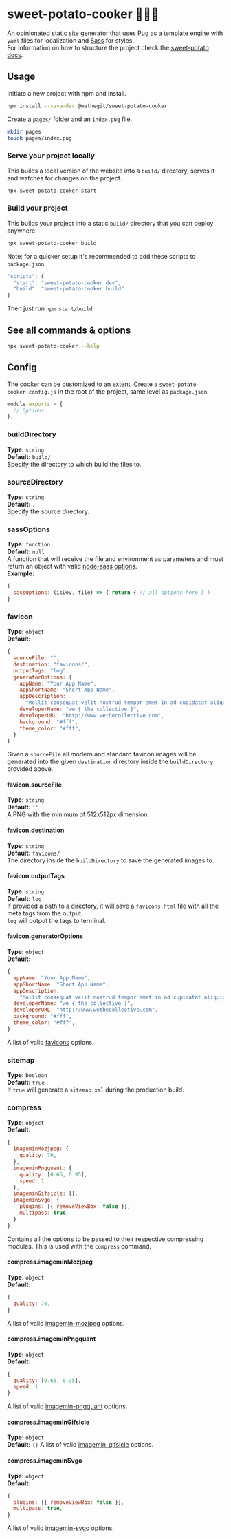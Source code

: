 # sweet-potato-cooker 🍠👩‍🍳
An opinionated static site generator that uses [Pug](https://pugjs.org/api/getting-started.html) as a template engine with `yaml` files for localization and [Sass](https://sass-lang.com/) for styles.  
For information on how to structure the project check the [sweet-potato docs](https://github.com/wethegit/sweet-potato).  

## Usage
Initiate a new project with npm and install.
```sh
npm install --save-dev @wethegit/sweet-potato-cooker
```

Create a `pages/` folder and an `index.pug` file.
```sh
mkdir pages
touch pages/index.pug
```

### Serve your project locally
This builds a local version of the website into a `build/` directory, serves it and watches for changes on the project.
```sh
npx sweet-potato-cooker start
```

### Build your project
This builds your project into a static `build/` directory that you can deploy anywhere.
```sh
npx sweet-potato-cooker build
```

Note: for a quicker setup it's recommended to add these scripts to `package.json`.
```js
"scripts": {
  "start": "sweet-potato-cooker dev",
  "build": "sweet-potato-cooker build"
}
```
Then just run `npm start/build`

## See all commands & options
```sh
npx sweet-potato-cooker --help
```

## Config
The cooker can be customized to an extent.
Create a `sweet-potato-cooker.config.js` in the root of the project, same level as `package.json`.
```js
module.exports = {
  // Options
};
```

### buildDirectory
**Type:** `string`  
**Default:** `build/`  
Specify the directory to which build the files to.

### sourceDirectory
**Type:** `string`  
**Default:** `.`  
Specify the source directory.

### sassOptions
**Type:** `function`  
**Default:** `null`  
A function that will receive the file and environment as parameters and must return an object with valid [node-sass options](https://www.npmjs.com/package/node-sass).  
**Example:**  
```js
{
  sassOptions: (isDev, file) => { return { // all options here } }
}
```

### favicon
**Type:** `object`  
**Default:**  
```js
{
  sourceFile: "",
  destination: "favicons/",
  outputTags: "log",
  generatorOptions: {
    appName: "Your App Name",
    appShortName: "Short App Name",
    appDescription:
      "Mollit consequat velit nostrud tempor amet in ad cupidatat aliquip culpa tempor in aliqua.",
    developerName: "we { the collective }",
    developerURL: "http://www.wethecollective.com",
    background: "#fff",
    theme_color: "#fff",
  }
}
```
Given a `sourceFile` all modern and standard favicon images will be generated into the given `destination` directory inside the `buildDirectory` provided above.

#### favicon.sourceFile
**Type:** `string`  
**Default:** `''`  
A PNG with the minimum of 512x512px dimension.

#### favicon.destination
**Type:** `string`  
**Default:** `favicons/`  
The directory inside the `buildDirectory` to save the generated images to.

#### favicon.outputTags
**Type:** `string`  
**Default:** `log`  
If provided a path to a directory, it will save a `favicons.html` file with all the meta tags from the output.  
`log` will output the tags to terminal.  

#### favicon.generatorOptions
**Type:** `object`  
**Default:**  
```js
{
  appName: "Your App Name",
  appShortName: "Short App Name",
  appDescription:
    "Mollit consequat velit nostrud tempor amet in ad cupidatat aliquip culpa tempor in aliqua.",
  developerName: "we { the collective }",
  developerURL: "http://www.wethecollective.com",
  background: "#fff",
  theme_color: "#fff",
}
```
A list of valid [favicons](https://www.npmjs.com/package/favicons) options.  


### sitemap
**Type:** `boolean`  
**Default:** `true`  
If `true` will generate a `sitemap.xml` during the production build.

### compress
**Type:** `object`  
**Default:**  
```js
{
  imageminMozjpeg: {
    quality: 70,
  },
  imageminPngquant: {
    quality: [0.65, 0.95],
    speed: 1
  },
  imageminGifsicle: {},
  imageminSvgo: {
    plugins: [{ removeViewBox: false }],
    multipass: true,
  }
}
```
Contains all the options to be passed to their respective compressing modules. This is used with the `compress` command.

#### compress.imageminMozjpeg
**Type:** `object`  
**Default:**  
```js
{
  quality: 70,
}
```
A list of valid [imagemin-mozjpeg](https://www.npmjs.com/package/imagemin-mozjpeg) options.

#### compress.imageminPngquant
**Type:** `object`  
**Default:**  
```js
{
  quality: [0.65, 0.95],
  speed: 1
}
```
A list of valid [imagemin-pngquant](https://www.npmjs.com/package/imagemin-pngquant) options.

#### compress.imageminGifsicle
**Type:** `object`  
**Default:** `{}`
A list of valid [imagemin-gifsicle](https://www.npmjs.com/package/imagemin-gifsicle) options.

#### compress.imageminSvgo
**Type:** `object`  
**Default:**  
```js
{
  plugins: [{ removeViewBox: false }],
  multipass: true,
}
```
A list of valid [imagemin-svgo](https://www.npmjs.com/package/imagemin-svgo) options.
